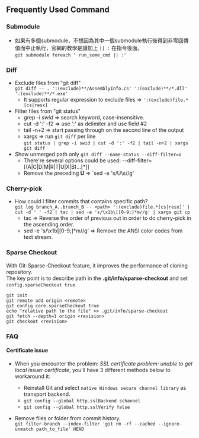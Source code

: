 ## Frequently Used Command


### Submodule
* 如果有多個submodule，不想因為其中一個submodule執行後得到非零回傳值而中止執行，官網的教學是讓加上 ` || : ` 在指令後面。  
`git submodule foreach ' run_some_cmd || :'`  


### Diff
* Exclude files from "git diff"  
`git diff -- . ':(exclude)**/AssemblyInfo.cs' ':(exclude)**/*.dll' ':(exclude)**/*.exe'`  
    * It supports regular expression to exclude files => `':(exclude)file.*[cs|resx]`
* Filter files from "git status"  
    * grep -i *swid* => search keyword, case-insensitive.
    * cut -d ':' -f2 => use ':' as delimiter and use field #2
    * tail -n+2 => start passing through on the second line of the output
    * xargs => run `git diff` per line  
`git status | grep -i swid | cut -d ':' -f2 | tail -n+2 | xargs git diff`
* Show unmerged path only
`git diff --name-status --diff-filter=U`
    * There're several options could be used: --diff-filter=[(A|C|D|M|R|T|U|X|B)…​[*]]
    * Remove the preceding **U** => `sed -e 's/U\s//g'

### Cherry-pick
* How could I filter commits that contains specific path?  
`git log branch_A..branch_B -- <path> ':(exclude)file.*[cs|resx]' | cut -d ' ' -f2 | tac | sed -e 's/\x1b\[[0-9;]*m//g' | xargs git cp`  
    * tac => Reverse the order of previous out in order to do cherry-pick in the ascending order.
    * sed -e 's/\x1b\[[0-9;]*m//g' => Remove the ANSI color codes from text stream.

### Sparse Checkout
With Git-Sparse-Checkout feature, it improves the performance of cloning repository.  
The key point is to describe path in the **.git/info/sparse-checkout** and set `config.sparseCheckout true`.
```
git init
git remote add origin <remote>
git config core.sparseCheckout true
echo "relative path to the file" >> .git/info/sparse-checkout
git fetch --depth=1 origin <revision>
git checkout <revision>
```

### FAQ
#### Certificate issue
* When you encounter the problem: *SSL certificate problem: unable to get local issuer certificate*, you'll have 3 different methods below to workaround it:  
    - Reinstall Git and select `native Windows secure channel library` as transport backend.
    - `git config --global http.sslBackend schannel`
    - `git config --global http.sslVerify false`

* Remove files or folder from commit history.  
`git filter-branch --index-filter 'git rm -rf --cached --ignore-unmatch path_to_file' HEAD`  
